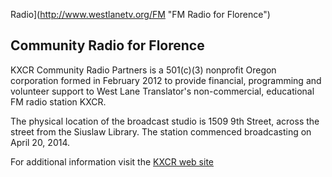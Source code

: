 Radio](http://www.westlanetv.org/FM "FM Radio for Florence")

Community Radio for Florence
----------------------------

KXCR Community Radio Partners is a 501(c)(3) nonprofit Oregon
corporation formed in February 2012 to provide financial, programming
and volunteer support to West Lane Translator\'s non-commercial,
educational FM radio station KXCR.

The physical location of the broadcast studio is 1509 9th Street, across
the street from the Siuslaw Library. The station commenced broadcasting
on April 20, 2014.

For additional information visit the [KXCR web
site](http://www.kxcr.net)



